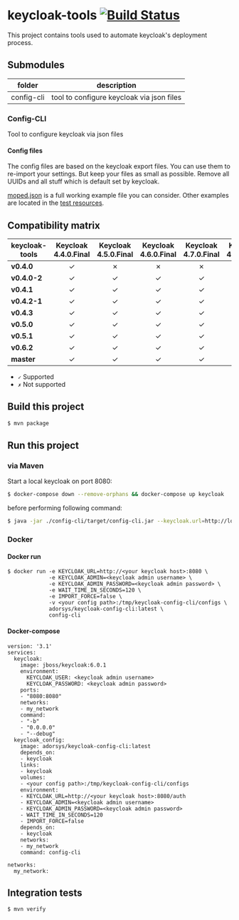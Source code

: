# keycloak-tools [![Build Status](https://travis-ci.com/adorsys/keycloak-config-cli.svg?branch=master)](https://travis-ci.com/adorsys/keycloak-config-cli)

This project contains tools used to automate keycloak's deployment process.

## Submodules

| folder | description |
|--------|-------------|
| config-cli | tool to configure keycloak via json files |

### Config-CLI

Tool to configure keycloak via json files

#### Config files

The config files are based on the keycloak export files. You can use them to re-import your settings.
But keep your files as small as possible. Remove all UUIDs and all stuff which is default set by keycloak.

[moped.json](./example-config/moped.json) is a full working example file you can consider.
 Other examples are located in the [test resources](./config-cli/src/test/resources/import-files).

## Compatibility matrix

| keycloak-tools     | **Keycloak 4.4.0.Final** | **Keycloak 4.5.0.Final** | **Keycloak 4.6.0.Final** | **Keycloak 4.7.0.Final** | **Keycloak 4.8.3.Final** | **Keycloak 5.0.0** | **Keycloak 6.0.1** |
|--------------------|:------------------------:|:------------------------:|:------------------------:|:------------------------:|:------------------------:|:------------------:|:------------------:|
| **v0.4.0**         |         ✓                |         ✗                |         ✗                |         ✗                |         ✗                |         ✗          |         ✗          |
| **v0.4.0-2**       |         ✓                |         ✓                |         ✓                |         ✓                |         ✓                |         ✗          |         ✗          |
| **v0.4.1**         |         ✓                |         ✓                |         ✓                |         ✓                |         ✓                |         ✗          |         ✗          |
| **v0.4.2-1**       |         ✓                |         ✓                |         ✓                |         ✓                |         ✓                |         ✗          |         ✗          |
| **v0.4.3**         |         ✓                |         ✓                |         ✓                |         ✓                |         ✓                |         ✗          |         ✗          |
| **v0.5.0**         |         ✓                |         ✓                |         ✓                |         ✓                |         ✓                |         ✓          |         ✗          |
| **v0.5.1**         |         ✓                |         ✓                |         ✓                |         ✓                |         ✓                |         ✓          |         ✗          |
| **v0.6.2**         |         ✓                |         ✓                |         ✓                |         ✓                |         ✓                |         ✓          |         ✓          |
| **master**         |         ✓                |         ✓                |         ✓                |         ✓                |         ✓                |         ✓          |         ✓          |
- `✓` Supported
- `✗` Not supported


## Build this project

```bash
$ mvn package
```

## Run this project

### via Maven

Start a local keycloak on port 8080:

```bash
$ docker-compose down --remove-orphans && docker-compose up keycloak
``` 

before performing following command:

```bash
$ java -jar ./config-cli/target/config-cli.jar --keycloak.url=http://localhost:8080 --keycloak.password=admin123 --import.file=./example-config/moped.json
```

### Docker

#### Docker run

```
$ docker run -e KEYCLOAK_URL=http://<your keycloak host>:8080 \
             -e KEYCLOAK_ADMIN=<keycloak admin username> \
             -e KEYCLOAK_ADMIN_PASSWORD=<keycloak admin password> \
             -e WAIT_TIME_IN_SECONDS=120 \
             -e IMPORT_FORCE=false \
             -v <your config path>:/tmp/keycloak-config-cli/configs \
             adorsys/keycloak-config-cli:latest \
             config-cli
```

#### Docker-compose

```
version: '3.1'
services:
  keycloak:
    image: jboss/keycloak:6.0.1
    environment:
      KEYCLOAK_USER: <keycloak admin username>
      KEYCLOAK_PASSWORD: <keycloak admin password>
    ports:
    - "8080:8080"
    networks:
    - my_network
    command:
    - "-b"
    - "0.0.0.0"
    - "--debug"
  keycloak_config:
    image: adorsys/keycloak-config-cli:latest
    depends_on:
    - keycloak
    links:
    - keycloak
    volumes:
    - <your config path>:/tmp/keycloak-config-cli/configs
    environment:
    - KEYCLOAK_URL=http://<your keycloak host>:8080/auth
    - KEYCLOAK_ADMIN=<keycloak admin username>
    - KEYCLOAK_ADMIN_PASSWORD=<keycloak admin password>
    - WAIT_TIME_IN_SECONDS=120
    - IMPORT_FORCE=false
    depends_on:
    - keycloak
    networks:
    - my_network
    command: config-cli

networks:
  my_network:

```

## Integration tests

```bash
$ mvn verify
```
